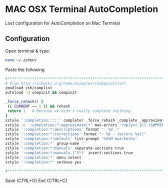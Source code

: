 
# MAC OSX Terminal AutoCompletion

Lost configuration for AutoCompletion on Mac Terminal


## Configuration

Open terminal & type:

```bash
nano ~/.zshenv
```

Paste the following

```bash
#******************************************************************************************
# From http://zshwiki.org/home/examples/compquickstart
zmodload zsh/complist
autoload -U compinit && compinit

_force_rehash() {
 (( CURRENT == 1 )) && rehash
 return 1   # Because we didn't really complete anything
}
zstyle ':completion:::::' completer _force_rehash _complete _approximate
zstyle -e ':completion:*:approximate:*' max-errors 'reply=( $(( ($#PREFIX + $#SUFFIX) / 3 )) )'
zstyle ':completion:*:descriptions' format "- %d -"
zstyle ':completion:*:corrections' format "- %d - (errors %e})"
zstyle ':completion:*:default' list-prompt '%S%M matches%s'
zstyle ':completion:*' group-name ''
zstyle ':completion:*:manuals' separate-sections true
zstyle ':completion:*:manuals.(^1*)' insert-sections true
zstyle ':completion:*' menu select
zstyle ':completion:*' verbose yes

#******************************************************************************************
```
Save (CTRL+O)
Exit (CTRL+C)
